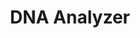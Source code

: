 ---
title: "DNA Analyzer"
description: "A bioinformatics tool for DNA sequence analysis, pattern matching, and genetic data visualization."
img: "/projects/dna-analyzer.png"
url: "https://github.com/usamahz/dna-analyzer"
badge: "Bioinformatics"
featured: false
--- 